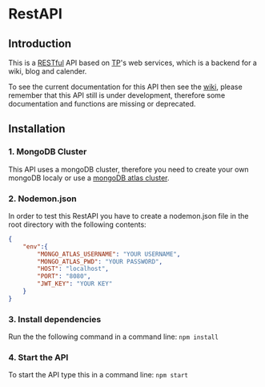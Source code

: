 
# RestAPI
## Introduction
This is a [RESTful](https://en.wikipedia.org/wiki/Representational_state_transfer) API based on [TP](https://github.com/Shrimpis/TP)'s web services, which is a backend for a wiki, blog and calender. 

To see the current documentation for this API then see the [wiki](https://github.com/EddieGustafsson/RestAPI/wiki), please remember that this API still is under development, therefore some documentation and functions are missing or deprecated.

## Installation
### 1. MongoDB Cluster
This API uses a mongoDB cluster, therefore you need to create your own mongoDB localy or use a [mongoDB atlas cluster](https://www.mongodb.com/download-center).

### 2. Nodemon.json
In order to test this RestAPI you have to create a nodemon.json file in the root directory with the following contents:

```json
{
    "env":{
        "MONGO_ATLAS_USERNAME": "YOUR USERNAME",
        "MONGO_ATLAS_PWD": "YOUR PASSWORD",
        "HOST": "localhost",
        "PORT": "8080",
        "JWT_KEY": "YOUR KEY"
    }
}
```

### 3. Install dependencies
Run the the following command in a command line:
```npm install```

### 4. Start the API
To start the API type this in a command line:
```npm start```
